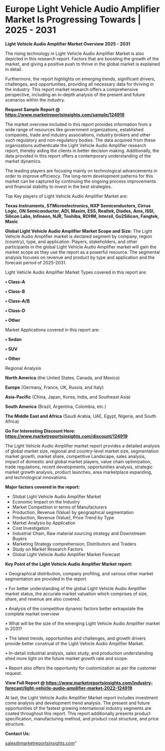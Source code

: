 # Europe Light Vehicle Audio Amplifier Market Is Progressing Towards | 2025 - 2031

<Strong> Light Vehicle Audio Amplifier Market Overview 2025 - 2031</strong>

The rising technology in Light Vehicle Audio Amplifier Market is also depicted in this research report. Factors that are boosting the growth of the market, and giving a positive push to thrive in the global market is explained in detail.

Furthermore, the report highlights on emerging trends, significant drivers, challenges, and opportunities, providing all necessary data for thriving in the industry. This report market research offers a comprehensive perspective, including an in-depth analysis of the present and future scenarios within the industry.

<strong>Request Sample Report @ <a href=https://www.marketreportsinsights.com/sample/124919>https://www.marketreportsinsights.com/sample/124919</a></strong>

The market overview included in this report provides information from a wide range of resources like government organizations, established companies, trade and industry associations, industry brokers and other such regulatory and non-regulatory bodies. The data acquired from these organizations authenticate the Light Vehicle Audio Amplifier research report, thereby aiding the clients in better decision making. Additionally, the data provided in this report offers a contemporary understanding of the market dynamics.

The leading players are focusing mainly on technological advancements in order to improve efficiency. The long-term development patterns for this market can be captured by continuing the ongoing process improvements and financial stability to invest in the best strategies.

Top Key players of Light Vehicle Audio Amplifier Market are:

<strong>Texas Instruments, STMicroelectronics, NXP Semiconductors, Cirrus Logic, ON Semiconductor, ADI, Maxim, ESS, Realtek, Diodes, Ams, ISSI, Silicon Labs, Infineon, NJR, Toshiba, ROHM, Intersil, Go2Silicon, Fangtek, Maxic</strong>

<strong><b>Global Light Vehicle Audio Amplifier Market Scope and Size:</b></strong>
The Light Vehicle Audio Amplifier market is declared segment by company, region (country), type, and application. Players, stakeholders, and other participants in the global Light Vehicle Audio Amplifier market will gain the market scope as they use the report as a powerful resource. The segmental analysis focuses on revenue and product by type and application and the forecast period of 2025-2031.

Light Vehicle Audio Amplifier Market Types covered in this report are:

<strong>• Class-A

• Class-B

• Class-A/B

• Class-D

• Other</strong>

Market Applications covered in this report are:

<strong>• Sedan

• SUV

• Other</strong> 

Regional Analysis

<strong>North America</strong> (the United States, Canada, and Mexico)

<strong>Europe</strong> (Germany, France, UK, Russia, and Italy)

<strong>Asia-Pacific</strong> (China, Japan, Korea, India, and Southeast Asia)

<strong>South America</strong> (Brazil, Argentina, Colombia, etc.)

<strong>The Middle East and Africa</strong> (Saudi Arabia, UAE, Egypt, Nigeria, and South Africa)

<strong>Go For Interesting Discount Here: <a href=https://www.marketreportsinsights.com/discount/124919>https://www.marketreportsinsights.com/discount/124919</a></strong>

The Light Vehicle Audio Amplifier market report provides a detailed analysis of global market size, regional and country-level market size, segmentation market growth, market share, competitive Landscape, sales analysis, impact of domestic and global market players, value chain optimization, trade regulations, recent developments, opportunities analysis, strategic market growth analysis, product launches, area marketplace expanding, and technological innovations.

<strong><b>Major factors covered in the report:</b></strong>
<ul>
  <li>Global Light Vehicle Audio Amplifier Market </li>
  <li>Economic Impact on the Industry</li>
  <li>Market Competition in terms of Manufacturers</li>
  <li>Production, Revenue (Value) by geographical segmentation</li>
  <li>Production, Revenue (Value), Price Trend by Type</li>
  <li>Market Analysis by Application</li>
  <li>Cost Investigation</li>
  <li>Industrial Chain, Raw material sourcing strategy and Downstream Buyers</li>
  <li>Marketing Strategy comprehension, Distributors and Traders</li>
  <li>Study on Market Research Factors</li>
  <li>Global Light Vehicle Audio Amplifier Market Forecast</li>
</ul>

<strong><b>Key Point of the Light Vehicle Audio Amplifier Market report:</b></strong>

• Geographical distribution, company profiling, and various other market segmentation are provided in the report.

• For better understanding of the global Light Vehicle Audio Amplifier market status, the accurate market valuation which comprises of size, share, and revenue are also covered.

• Analysis of the competitive dynamic factors better extrapolate the complete market overview

• What will be the size of the emerging Light Vehicle Audio Amplifier market in 2031?

• The latest trends, opportunities and challenges, and growth drivers provide better construal of the Light Vehicle Audio Amplifier Market.

• In-detail industrial analysis, sales study, and production understanding shed more light on the future market growth rate and scope.

• Report also offers the opportunity for customization as per the customer request.

<strong><b>View Full Report @ <a href=https://www.marketreportsinsights.com/industry-forecast/light-vehicle-audio-amplifier-market-2022-124919>https://www.marketreportsinsights.com/industry-forecast/light-vehicle-audio-amplifier-market-2022-124919</a></b></strong>


At last, the Light Vehicle Audio Amplifier Market report includes investment come analysis and development trend analysis. The present and future opportunities of the fastest growing international industry segments are coated throughout this report. This report additionally presents product specification, manufacturing method, and product cost structure, and price structure.

<strong>Contact Us:</strong>

sales@marketreportsinsights.com"
